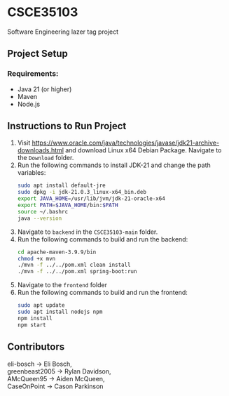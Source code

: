 # CSCE35103

Software Engineering lazer tag project

## Project Setup

### Requirements:

- Java 21 (or higher)
- Maven
- Node.js

## Instructions to Run Project

1. Visit https://www.oracle.com/java/technologies/javase/jdk21-archive-downloads.html and download Linux x64 Debian Package. Navigate to the `Download` folder.
2. Run the following commands to install JDK-21 and change the path variables:
   ```bash
   sudo apt install default-jre
   sudo dpkg -i jdk-21.0.3_linux-x64_bin.deb
   export JAVA_HOME=/usr/lib/jvm/jdk-21-oracle-x64
   export PATH=$JAVA_HOME/bin:$PATH
   source ~/.bashrc
   java --version
   ```
3. Navigate to `backend` in the `CSCE35103-main` folder.
4. Run the following commands to build and run the backend:
   ```bash
   cd apache-maven-3.9.9/bin
   chmod +x mvn
   ./mvn -f ../../pom.xml clean install
   ./mvn -f ../../pom.xml spring-boot:run
   ```
5. Navigate to the `frontend` folder
6. Run the following commands to build and run the frontend:
   ```bash
   sudo apt update
   sudo apt install nodejs npm
   npm install
   npm start
   ```
## Contributors

eli-bosch -> Eli Bosch,<br>
greenbeast2005 -> Rylan Davidson,<br>
AMcQueen95 -> Aiden McQueen,<br>
CaseOnPoint -> Cason Parkinson
